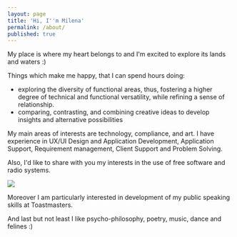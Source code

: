 ```yaml
---
layout: page
title: 'Hi, I''m Milena'
permalink: /about/
published: true
---
```

My place is where my heart belongs to and I'm excited to explore its lands and waters :)

Things which make me happy, that I can spend hours doing:
* exploring the diversity of functional areas, thus,  fostering a higher degree of technical and functional versatility, while refining a sense of relationship.
* comparing, contrasting, and combining creative ideas to develop insights and alternative possibilities

My main areas of interests are technology, compliance, and art. I have experience in UX/UI Design and Application Development, Application Support, Requirement management, Client Support and Problem Solving.

Also, I'd like to share with you my interests in the use of free software and radio systems.

<img src="https://milenalavanchy.github.io/assets/images/radio2.JPG">

Moreover I am particularly interested in development of my public speaking skills at Toastmasters.

And last but not least I like psycho-philosophy, poetry, music, dance and felines :)




